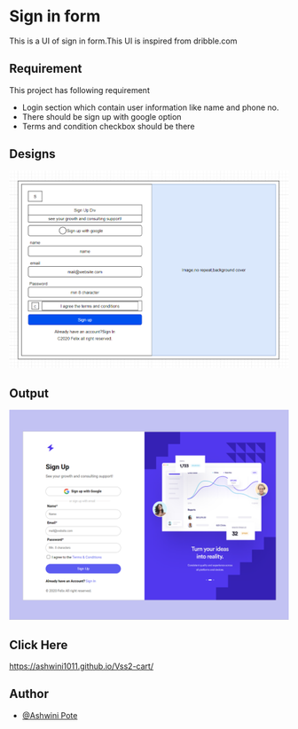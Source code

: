 
# Sign in form
This is a UI of sign in form.This UI is inspired from dribble.com

## Requirement

This project has following requirement

- Login section which contain user information like name and phone no.
- There should be sign up with google option
- Terms and condition checkbox should be there


## Designs

![App Screenshot](https://github.com/Ashwini1011/Form-Vss/blob/master/form-design.png)

## Output
![App Screenshot](https://github.com/Ashwini1011/Form-Vss/blob/master/form-output.png)

## Click Here
https://ashwini1011.github.io/Vss2-cart/
## Author

- [@Ashwini Pote](https://github.com/Ashwini1011)




